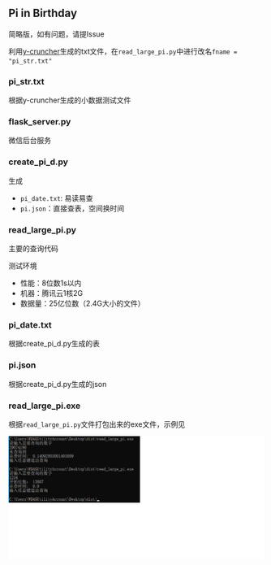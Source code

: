 ## Pi in Birthday

简略版，如有问题，请提Issue

利用[y-cruncher](http://www.numberworld.org/y-cruncher/)生成的txt文件，在`read_large_pi.py`中进行改名`fname = "pi_str.txt"`

### pi_str.txt

根据y-cruncher生成的小数据测试文件

### flask_server.py

微信后台服务

### create_pi_d.py

生成

- `pi_date.txt`: 易读易查
- `pi.json`：直接查表，空间换时间

### read_large_pi.py

主要的查询代码

测试环境

- 性能：8位数1s以内
- 机器：腾讯云1核2G
- 数据量：25亿位数（2.4G大小的文件）

### pi_date.txt

根据create_pi_d.py生成的表

### pi.json

根据create_pi_d.py生成的json

### read_large_pi.exe

根据`read_large_pi.py`文件打包出来的exe文件，示例见

![1.png](./1.png)
